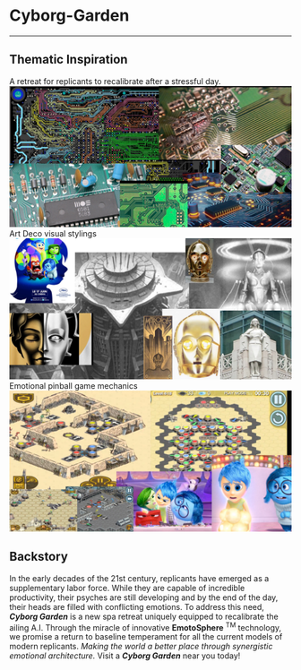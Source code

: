 # Cyborg-Garden

---
## Thematic Inspiration
A retreat for replicants to recalibrate after a stressful day.
![Circuit](images/circuit.jpg)
Art Deco visual stylings
![Deco](images/deco.jpg)
Emotional pinball game mechanics
![Mechanics](images/mechanics.jpg)

## Backstory
In the early decades of the 21st century, replicants have emerged as a supplementary labor force. While they are capable of incredible productivity, their psyches are still developing and by the end of the day, their heads are filled with conflicting emotions. To address this need, **_Cyborg Garden_** is a new spa retreat uniquely equipped to recalibrate the ailing A.I. Through the miracle of innovative **EmotoSphere** <sup>TM</sup> technology, we promise a return to baseline temperament for all the current models of modern replicants. _Making the world a better place through synergistic emotional architecture._ Visit a **_Cyborg Garden_** near you today!

